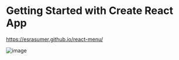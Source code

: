 # Getting Started with Create React App

https://esrasumer.github.io/react-menu/

![image](https://user-images.githubusercontent.com/100795029/182601106-672cb55e-73af-4c2f-b5aa-607afe762ec3.png)
